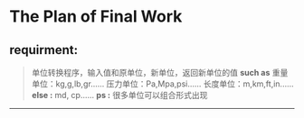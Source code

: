 ﻿The Plan of Final Work
==================
**requirment:**
---------------

>单位转换程序，输入值和原单位，新单位，返回新单位的值
>**such as**
>重量单位：kg,g,lb,gr......
>压力单位：Pa,Mpa,psi......
>长度单位：m,km,ft,in......
>**else :** md, cp......
>**ps :** 很多单位可以组合形式出现

-------------------------------------

